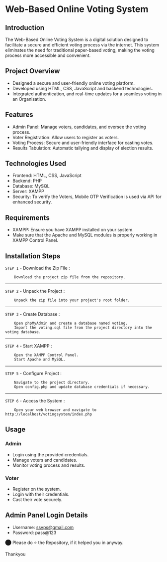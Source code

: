 # Web-Based Online Voting System

## Introduction
The Web-Based Online Voting System is a digital solution designed to facilitate a secure and efficient voting process via the internet. This system eliminates the need for traditional paper-based voting, making the voting process more accessible and convenient.

## Project Overview
- Designed a secure and user-friendly online voting platform.
- Developed using HTML, CSS, JavaScript and backend technologies.
- Integrated authentication, and real-time updates for a seamless voting in an Organisation.

## Features
- Admin Panel: Manage voters, candidates, and oversee the voting process.
- Voter Registration: Allow users to register as voters.
- Voting Process: Secure and user-friendly interface for casting votes.
- Results Tabulation: Automatic tallying and display of election results.

## Technologies Used
- Frontend: HTML, CSS, JavaScript
- Backend: PHP
- Database: MySQL
- Server: XAMPP
- Security: To verify the Voters, Mobile OTP Verification is used via API for enhanced security.

## Requirements
- XAMPP: Ensure you have XAMPP installed on your system.
- Make sure that the Apache and MySQL modules is properly working in XAMPP Control Panel.

## Installation Steps

`STEP 1` - Download the Zip File :
```
	Download the project zip file from the repository.
```
----
`STEP 2` - Unpack the Project :
```
	Unpack the zip file into your project's root folder.
```
----
`STEP 3` - Create Database :
```
	Open phpMyAdmin and create a database named voting.
	Import the voting.sql file from the project directory into the voting database.
```
----
`STEP 4` - Start XAMPP :
```
	Open the XAMPP Control Panel.
	Start Apache and MySQL.
```
----
`STEP 5` - Configure Project :
```
	Navigate to the project directory.
	Open config.php and update database credentials if necessary.
```
----
`STEP 6` - Access the System :
```
	Open your web browser and navigate to http://localhost/votingsystem/index.php
```

## Usage
### Admin
- Login using the provided credentials.
- Manage voters and candidates.
- Monitor voting process and results.

### Voter
- Register on the system.
- Login with their credentials.
- Cast their vote securely.

## Admin Panel Login Details
- Username: ssvps@gmail.com
- Password: pass@123

⬤ Please do ⭐ the Repository, if it helped you in anyway.

Thankyou
